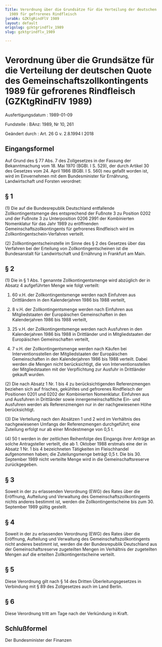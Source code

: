 ```yaml
---
Title: Verordnung über die Grundsätze für die Verteilung der deutschen Quote des Gemeinschaftszollkontingents
  1989 für gefrorenes Rindfleisch
jurabk: GZKtgRindFlV 1989
layout: default
origslug: gzktgrindflv_1989
slug: gzktgrindflv_1989

---
```


# Verordnung über die Grundsätze für die Verteilung der deutschen Quote des Gemeinschaftszollkontingents 1989 für gefrorenes Rindfleisch (GZKtgRindFlV 1989)

Ausfertigungsdatum
:   1989-01-09

Fundstelle
:   BAnz: 1989, Nr 10, 261

Geändert durch
:   Art. 26 G v. 2.8.1994 I 2018


## Eingangsformel

Auf Grund des § 77 Abs. 7 des Zollgesetzes in der Fassung der Bekanntmachung vom 18. Mai 1970 (BGBl. I S. 529), der durch Artikel 30 des Gesetzes vom 24. April 1986 (BGBl. I S. 560) neu gefaßt worden ist, wird im Einvernehmen mit dem Bundesminister für Ernährung, Landwirtschaft und Forsten verordnet:


## § 1

(1) Die auf die Bundesrepublik Deutschland entfallende Zollkontingentsmenge des entsprechend der Fußnote 3 zu Position 0202 und der Fußnote 3 zu Unterposition 0206 2991 der Kombinierten Nomenklatur für das Jahr 1989 zu eröffnenden Gemeinschaftszollkontingents für gefrorenes Rindfleisch wird im Zollkontingentschein-Verfahren verteilt.

(2) Zollkontingentscheinstelle im Sinne des § 2 des Gesetzes über das Verfahren bei der Erteilung von Zollkontingentscheinen ist die Bundesanstalt für Landwirtschaft und Ernährung in Frankfurt am Main.


## § 2

(1) Die in § 1 Abs. 1 genannte Zollkontingentsmenge wird abzüglich der in Absatz 4 aufgeführten Menge wie folgt verteilt:

1.  60 v.H. der Zollkontingentsmenge werden nach Einfuhren aus Drittländern in den Kalenderjahren 1986 bis 1988 verteilt,


2.  8 v.H. der Zollkontingentsmenge werden nach Einfuhren aus Mitgliedstaaten der Europäischen Gemeinschaften in den Kalenderjahren 1986 bis 1988 verteilt,


3.  25 v.H. der Zollkontingentsmenge werden nach Ausfuhren in den Kalenderjahren 1986 bis 1988 in Drittländer und in Mitgliedstaaten der Europäischen Gemeinschaften verteilt,


4.  7 v.H. der Zollkontingentsmenge werden nach Käufen bei Interventionsstellen der Mitgliedstaaten der Europäischen Gemeinschaften in den Kalenderjahren 1986 bis 1988 verteilt. Dabei werden die Mengen nicht berücksichtigt, die von Interventionsstellen der Mitgliedstaaten mit der Verpflichtung zur Ausfuhr in Drittländer gekauft wurden.




(2) Die nach Absatz 1 Nr. 1 bis 4 zu berücksichtigenden Referenzmengen beziehen sich auf frisches, gekühltes und gefrorenes Rindfleisch der Positionen 0201 und 0202 der Kombinierten Nomenklatur. Einfuhren aus und Ausfuhren in Drittländer sowie innergemeinschaftliche Ein- und Ausfuhren werden als Referenzmengen nur in der nachgewiesenen Höhe berücksichtigt.

(3) Die Verteilung nach den Absätzen 1 und 2 wird im Verhältnis des nachgewiesenen Umfangs der Referenzmengen durchgeführt; eine Zuteilung erfolgt nur ab einer Mindestmenge von 0,5 t.

(4) 50 t werden in der zeitlichen Reihenfolge des Eingangs ihrer Anträge an solche Antragsteller verteilt, die ab 1. Oktober 1988 erstmals eine der in Absatz 1 Nr. 1 bis 4 bezeichneten Tätigkeiten im Fleischhandel aufgenommen haben; die Zuteilungsmenge beträgt 0,5 t. Die bis 30. September 1989 nicht verteilte Menge wird in die Gemeinschaftsreserve zurückgegeben.


## § 3

Soweit in der zu erlassenden Verordnung (EWG) des Rates über die Eröffnung, Aufteilung und Verwaltung des Gemeinschaftszollkontingents nichts anderes bestimmt ist, werden die Zollkontingentscheine bis zum 30. September 1989 gültig gestellt.


## § 4

Soweit in der zu erlassenden Verordnung (EWG) des Rates über die Eröffnung, Aufteilung und Verwaltung des Gemeinschaftszollkontingents nicht anderes bestimmt ist, werden die der Bundesrepublik Deutschland aus der Gemeinschaftsreserve zugeteilten Mengen im Verhältnis der zugeteilten Mengen auf die erteilten Zollkontingentscheine verteilt.


## § 5

Diese Verordnung gilt nach § 14 des Dritten Überleitungsgesetzes in Verbindung mit § 89 des Zollgesetzes auch im Land Berlin.


## § 6

Diese Verordnung tritt am Tage nach der Verkündung in Kraft.


## Schlußformel

Der Bundesminister der Finanzen

